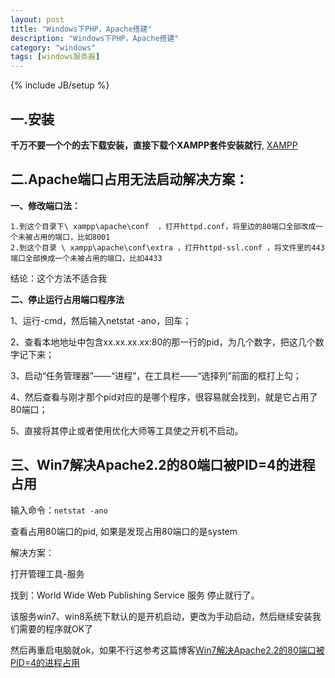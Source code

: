 ```yaml
---
layout: post
title: "Windows下PHP，Apache搭建"
description: "Windows下PHP，Apache搭建"
category: "windows"
tags: [windows服务器]
---
```

{% include JB/setup %}

<h2>一.安装</h2>

<p><strong>千万不要一个个的去下载安装，直接下载个XAMPP套件安装就行</strong>, <a href="https://www.apachefriends.org/download_success.html">XAMPP</a></p>

<h2>二.Apache端口占用无法启动解决方案：</h2>

<p><strong>一、修改端口法：</strong></p>

<pre><code>1.到这个目录下\ xampp\apache\conf  ，打开httpd.conf，将里边的80端口全部改成一个未被占用的端口，比如8001
2.到这个目录 \ xampp\apache\conf\extra ，打开httpd-ssl.conf ，将文件里的443端口全部换成一个未被占用的端口，比如4433
</code></pre>

<p>结论：这个方法不适合我</p>

<!--more-->

<p><strong>二、停止运行占用端口程序法</strong></p>

<p>1、运行-cmd，然后输入netstat -ano，回车；</p>

<p>2、查看本地地址中包含xx.xx.xx.xx:80的那一行的pid，为几个数字，把这几个数字记下来；</p>

<p>3、启动“任务管理器”——“进程”，在工具栏——“选择列”前面的框打上勾；</p>

<p>4、然后查看与刚才那个pid对应的是哪个程序，很容易就会找到，就是它占用了80端口；</p>

<p>5、直接将其停止或者使用优化大师等工具使之开机不启动。</p>

<h2>三、Win7解决Apache2.2的80端口被PID=4的进程占用</h2>

<p>输入命令：<code>netstat -ano</code></p>

<p>查看占用80端口的pid, 如果是发现占用80端口的是system</p>

<p>解决方案：</p>

<p>打开管理工具-服务</p>

<p>找到：World Wide Web Publishing Service 服务 停止就行了。</p>

<p>该服务win7、win8系统下默认的是开机启动，更改为手动启动，然后继续安装我们需要的程序就OK了</p>

<p>然后再重启电脑就ok，如果不行这参考这篇博客<a href="http://www.singlex.net/2467.html">Win7解决Apache2.2的80端口被PID=4的进程占用</a></p>
